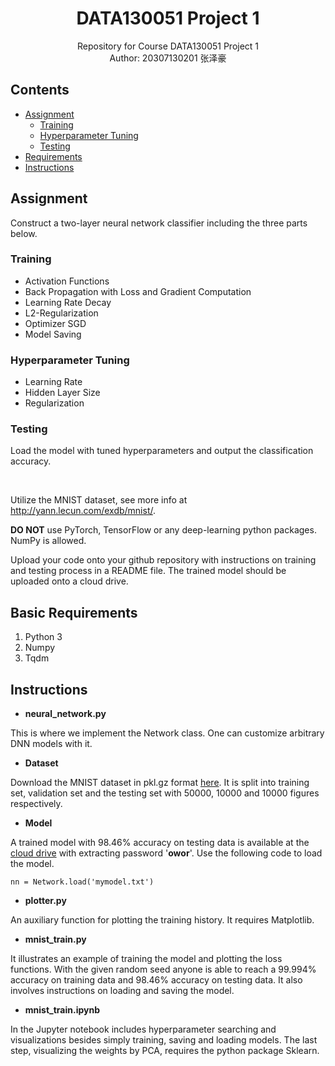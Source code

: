 <h1 align="center"> DATA130051 Project 1</h1>

<div align="center"> Repository for Course DATA130051 Project 1</div>

<div align="center"> Author: 20307130201 张泽豪</div>

## Contents

- [Assignment](#assignment)
  * [Training](#training)
  * [Hyperparameter Tuning](#hyperparameter-tuning)
  * [Testing](#testing)
- [Requirements](#basic-requirements)
- [Instructions](#instructions)


## Assignment
Construct a two-layer neural network classifier including the three parts below. 

### Training
* Activation Functions
* Back Propagation with Loss and Gradient Computation
* Learning Rate Decay
* L2-Regularization
* Optimizer SGD
* Model Saving

### Hyperparameter Tuning 
* Learning Rate
* Hidden Layer Size
* Regularization

### Testing
Load the model with tuned hyperparameters and output the 
classification accuracy. 

<br>

Utilize the MNIST dataset, see more info at http://yann.lecun.com/exdb/mnist/. 

**DO NOT** use PyTorch, TensorFlow or any deep-learning python packages. NumPy is allowed. 

Upload your code onto your github repository with instructions on training and testing process in a README file. The trained model should be uploaded onto a cloud drive. 

## Basic Requirements

1. Python 3
2. Numpy
3. Tqdm


## Instructions 

* **neural_network.py**

This is where we implement the Network class. One can customize arbitrary DNN models with it. 

* **Dataset**

Download the MNIST dataset in pkl.gz format 
<a href= https://academictorrents.com/details/323a0048d87ca79b68f12a6350a57776b6a3b7fb>here</a>. It is split into training set, validation set and the testing set with 50000, 10000 and 10000 figures respectively. 

* **Model**

A trained model with 98.46% accuracy on testing data is available at the <a href = https://pan.baidu.com/s/1G9xUypIUgDcwl42_x8xdxw>cloud drive</a>
with extracting password '**owor**'. Use the following code to load the model.

`nn = Network.load('mymodel.txt')`

* **plotter.py**

An auxiliary function for plotting the training history. It requires Matplotlib.

* **mnist_train.py**

It illustrates an example of training the model and plotting the loss functions. With the given random seed anyone is able to reach a 99.994% accuracy on training data and 98.46% accuracy on testing data. It also involves instructions on loading and saving the model.

* **mnist_train.ipynb**

In the Jupyter notebook includes hyperparameter searching and visualizations besides simply training, saving and loading models. The last step, visualizing the weights by PCA, requires the python package Sklearn.
